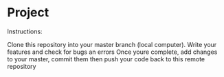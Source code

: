 # Project

Instructions:

Clone this repository into your master branch (local computer). 
Write your features and check for bugs an errors
Once youre complete, add changes to your master, commit them then push your code back to this remote repository 
